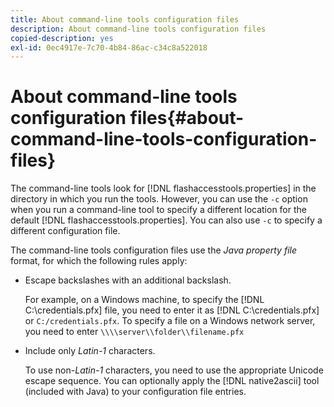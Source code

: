 ```yaml
---
title: About command-line tools configuration files
description: About command-line tools configuration files
copied-description: yes
exl-id: 0ec4917e-7c70-4b84-86ac-c34c8a522018
---
```

# About command-line tools configuration files{#about-command-line-tools-configuration-files}

The command-line tools look for [!DNL flashaccesstools.properties] in the directory in which you run the tools. However, you can use the `-c` option when you run a command-line tool to specify a different location for the default [!DNL flashaccesstools.properties]. You can also use `-c` to specify a different configuration file.

The command-line tools configuration files use the *Java property file* format, for which the following rules apply:

* Escape backslashes with an additional backslash.

  For example, on a Windows machine, to specify the [!DNL C:\credentials.pfx] file, you need to enter it as [!DNL C:\\credentials.pfx] or `C:/credentials.pfx`. To specify a file on a Windows network server, you need to enter `\\\\server\\folder\\filename.pfx` 
* Include only *Latin-1* characters.

  To use non-*Latin-1* characters, you need to use the appropriate Unicode escape sequence. You can optionally apply the [!DNL native2ascii] tool (included with Java) to your configuration file entries.
